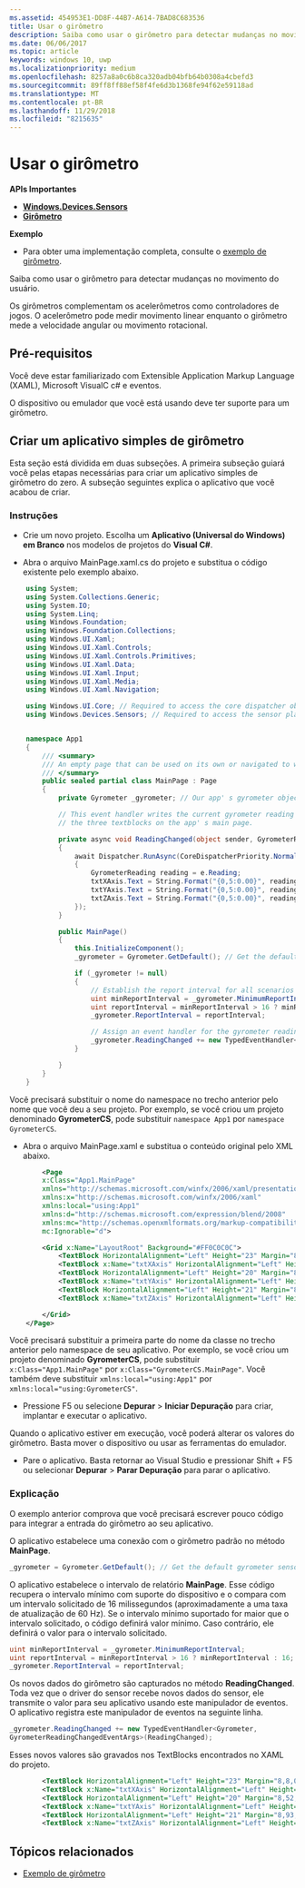 ```yaml
---
ms.assetid: 454953E1-DD8F-44B7-A614-7BAD8C683536
title: Usar o girômetro
description: Saiba como usar o girômetro para detectar mudanças no movimento do usuário.
ms.date: 06/06/2017
ms.topic: article
keywords: windows 10, uwp
ms.localizationpriority: medium
ms.openlocfilehash: 8257a8a0c6b8ca320adb04bfb64b0308a4cbefd3
ms.sourcegitcommit: 89ff8ff88ef58f4fe6d3b1368fe94f62e59118ad
ms.translationtype: MT
ms.contentlocale: pt-BR
ms.lasthandoff: 11/29/2018
ms.locfileid: "8215635"
---
```

# <a name="use-the-gyrometer"></a>Usar o girômetro


**APIs Importantes**

-   [**Windows.Devices.Sensors**](https://msdn.microsoft.com/library/windows/apps/BR206408)
-   [**Girômetro**](https://msdn.microsoft.com/library/windows/apps/BR225718)

**Exemplo**

-   Para obter uma implementação completa, consulte o [exemplo de girômetro](https://github.com/Microsoft/Windows-universal-samples/tree/master/Samples/gyrometer).

Saiba como usar o girômetro para detectar mudanças no movimento do usuário.

Os girômetros complementam os acelerômetros como controladores de jogos. O acelerômetro pode medir movimento linear enquanto o girômetro mede a velocidade angular ou movimento rotacional.

## <a name="prerequisites"></a>Pré-requisitos

Você deve estar familiarizado com Extensible Application Markup Language (XAML), Microsoft VisualC c# e eventos.

O dispositivo ou emulador que você está usando deve ter suporte para um girômetro.

## <a name="create-a-simple-gyrometer-app"></a>Criar um aplicativo simples de girômetro

Esta seção está dividida em duas subseções. A primeira subseção guiará você pelas etapas necessárias para criar um aplicativo simples de girômetro do zero. A subseção seguintes explica o aplicativo que você acabou de criar.

###  <a name="instructions"></a>Instruções

-   Crie um novo projeto. Escolha um **Aplicativo (Universal do Windows) em Branco** nos modelos de projetos do **Visual C#**.

-   Abra o arquivo MainPage.xaml.cs do projeto e substitua o código existente pelo exemplo abaixo.

```csharp
    using System;
    using System.Collections.Generic;
    using System.IO;
    using System.Linq;
    using Windows.Foundation;
    using Windows.Foundation.Collections;
    using Windows.UI.Xaml;
    using Windows.UI.Xaml.Controls;
    using Windows.UI.Xaml.Controls.Primitives;
    using Windows.UI.Xaml.Data;
    using Windows.UI.Xaml.Input;
    using Windows.UI.Xaml.Media;
    using Windows.UI.Xaml.Navigation;

    using Windows.UI.Core; // Required to access the core dispatcher object
    using Windows.Devices.Sensors; // Required to access the sensor platform and the gyrometer


    namespace App1
    {
        /// <summary>
        /// An empty page that can be used on its own or navigated to within a Frame.
        /// </summary>
        public sealed partial class MainPage : Page
        {
            private Gyrometer _gyrometer; // Our app' s gyrometer object

            // This event handler writes the current gyrometer reading to
            // the three textblocks on the app' s main page.

            private async void ReadingChanged(object sender, GyrometerReadingChangedEventArgs e)
            {
                await Dispatcher.RunAsync(CoreDispatcherPriority.Normal, () =>
                {
                    GyrometerReading reading = e.Reading;
                    txtXAxis.Text = String.Format("{0,5:0.00}", reading.AngularVelocityX);
                    txtYAxis.Text = String.Format("{0,5:0.00}", reading.AngularVelocityY);
                    txtZAxis.Text = String.Format("{0,5:0.00}", reading.AngularVelocityZ);
                });
            }

            public MainPage()
            {
                this.InitializeComponent();
                _gyrometer = Gyrometer.GetDefault(); // Get the default gyrometer sensor object

                if (_gyrometer != null)
                {
                    // Establish the report interval for all scenarios
                    uint minReportInterval = _gyrometer.MinimumReportInterval;
                    uint reportInterval = minReportInterval > 16 ? minReportInterval : 16;
                    _gyrometer.ReportInterval = reportInterval;

                    // Assign an event handler for the gyrometer reading-changed event
                    _gyrometer.ReadingChanged += new TypedEventHandler<Gyrometer, GyrometerReadingChangedEventArgs>(ReadingChanged);
                }

            }
        }
    }
```

Você precisará substituir o nome do namespace no trecho anterior pelo nome que você deu a seu projeto. Por exemplo, se você criou um projeto denominado **GyrometerCS**, pode substituir `namespace App1` por `namespace GyrometerCS`.

-   Abra o arquivo MainPage.xaml e substitua o conteúdo original pelo XML abaixo.

```xml
        <Page
        x:Class="App1.MainPage"
        xmlns="http://schemas.microsoft.com/winfx/2006/xaml/presentation"
        xmlns:x="http://schemas.microsoft.com/winfx/2006/xaml"
        xmlns:local="using:App1"
        xmlns:d="http://schemas.microsoft.com/expression/blend/2008"
        xmlns:mc="http://schemas.openxmlformats.org/markup-compatibility/2006"
        mc:Ignorable="d">

        <Grid x:Name="LayoutRoot" Background="#FF0C0C0C">
            <TextBlock HorizontalAlignment="Left" Height="23" Margin="8,8,0,0" TextWrapping="Wrap" Text="X-Axis:" VerticalAlignment="Top" Width="46" Foreground="#FFFDFDFD"/>
            <TextBlock x:Name="txtXAxis" HorizontalAlignment="Left" Height="23" Margin="67,8,0,0" TextWrapping="Wrap" VerticalAlignment="Top" Width="88" Foreground="#FFFDFAFA"/>
            <TextBlock HorizontalAlignment="Left" Height="20" Margin="8,52,0,0" TextWrapping="Wrap" Text="Y Axis:" VerticalAlignment="Top" Width="46" Foreground="White"/>
            <TextBlock x:Name="txtYAxis" HorizontalAlignment="Left" Height="24" Margin="54,48,0,0" TextWrapping="Wrap" VerticalAlignment="Top" Width="80" Foreground="#FFFBFBFB"/>
            <TextBlock HorizontalAlignment="Left" Height="21" Margin="8,93,0,0" TextWrapping="Wrap" Text="Z Axis:" VerticalAlignment="Top" Width="46" Foreground="#FFFEFBFB"/>
            <TextBlock x:Name="txtZAxis" HorizontalAlignment="Left" Height="21" Margin="54,93,0,0" TextWrapping="Wrap" VerticalAlignment="Top" Width="63" Foreground="#FFF8F3F3"/>

        </Grid>
    </Page>
```

Você precisará substituir a primeira parte do nome da classe no trecho anterior pelo namespace de seu aplicativo. Por exemplo, se você criou um projeto denominado **GyrometerCS**, pode substituir `x:Class="App1.MainPage"` por `x:Class="GyrometerCS.MainPage"`. Você também deve substituir `xmlns:local="using:App1"` por `xmlns:local="using:GyrometerCS"`.

-   Pressione F5 ou selecione **Depurar** > **Iniciar Depuração** para criar, implantar e executar o aplicativo.

Quando o aplicativo estiver em execução, você poderá alterar os valores do girômetro. Basta mover o dispositivo ou usar as ferramentas do emulador.

-   Pare o aplicativo. Basta retornar ao Visual Studio e pressionar Shift + F5 ou selecionar **Depurar** > **Parar Depuração** para parar o aplicativo.

###  <a name="explanation"></a>Explicação

O exemplo anterior comprova que você precisará escrever pouco código para integrar a entrada do girômetro ao seu aplicativo.

O aplicativo estabelece uma conexão com o girômetro padrão no método **MainPage**.

```csharp
_gyrometer = Gyrometer.GetDefault(); // Get the default gyrometer sensor object
```

O aplicativo estabelece o intervalo de relatório **MainPage**. Esse código recupera o intervalo mínimo com suporte do dispositivo e o compara com um intervalo solicitado de 16 milissegundos (aproximadamente a uma taxa de atualização de 60 Hz). Se o intervalo mínimo suportado for maior que o intervalo solicitado, o código definirá valor mínimo. Caso contrário, ele definirá o valor para o intervalo solicitado.

```csharp
uint minReportInterval = _gyrometer.MinimumReportInterval;
uint reportInterval = minReportInterval > 16 ? minReportInterval : 16;
_gyrometer.ReportInterval = reportInterval;
```

Os novos dados do girômetro são capturados no método **ReadingChanged**. Toda vez que o driver do sensor recebe novos dados do sensor, ele transmite o valor para seu aplicativo usando este manipulador de eventos. O aplicativo registra este manipulador de eventos na seguinte linha.

```csharp
_gyrometer.ReadingChanged += new TypedEventHandler<Gyrometer,
GyrometerReadingChangedEventArgs>(ReadingChanged);
```

Esses novos valores são gravados nos TextBlocks encontrados no XAML do projeto.

```xml
        <TextBlock HorizontalAlignment="Left" Height="23" Margin="8,8,0,0" TextWrapping="Wrap" Text="X-Axis:" VerticalAlignment="Top" Width="46" Foreground="#FFFDFDFD"/>
        <TextBlock x:Name="txtXAxis" HorizontalAlignment="Left" Height="23" Margin="67,8,0,0" TextWrapping="Wrap" VerticalAlignment="Top" Width="88" Foreground="#FFFDFAFA"/>
        <TextBlock HorizontalAlignment="Left" Height="20" Margin="8,52,0,0" TextWrapping="Wrap" Text="Y Axis:" VerticalAlignment="Top" Width="46" Foreground="White"/>
        <TextBlock x:Name="txtYAxis" HorizontalAlignment="Left" Height="24" Margin="54,48,0,0" TextWrapping="Wrap" VerticalAlignment="Top" Width="80" Foreground="#FFFBFBFB"/>
        <TextBlock HorizontalAlignment="Left" Height="21" Margin="8,93,0,0" TextWrapping="Wrap" Text="Z Axis:" VerticalAlignment="Top" Width="46" Foreground="#FFFEFBFB"/>
        <TextBlock x:Name="txtZAxis" HorizontalAlignment="Left" Height="21" Margin="54,93,0,0" TextWrapping="Wrap" VerticalAlignment="Top" Width="63" Foreground="#FFF8F3F3"/>
```

 ## <a name="related-topics"></a>Tópicos relacionados

* [Exemplo de girômetro](http://go.microsoft.com/fwlink/p/?linkid=241379)
